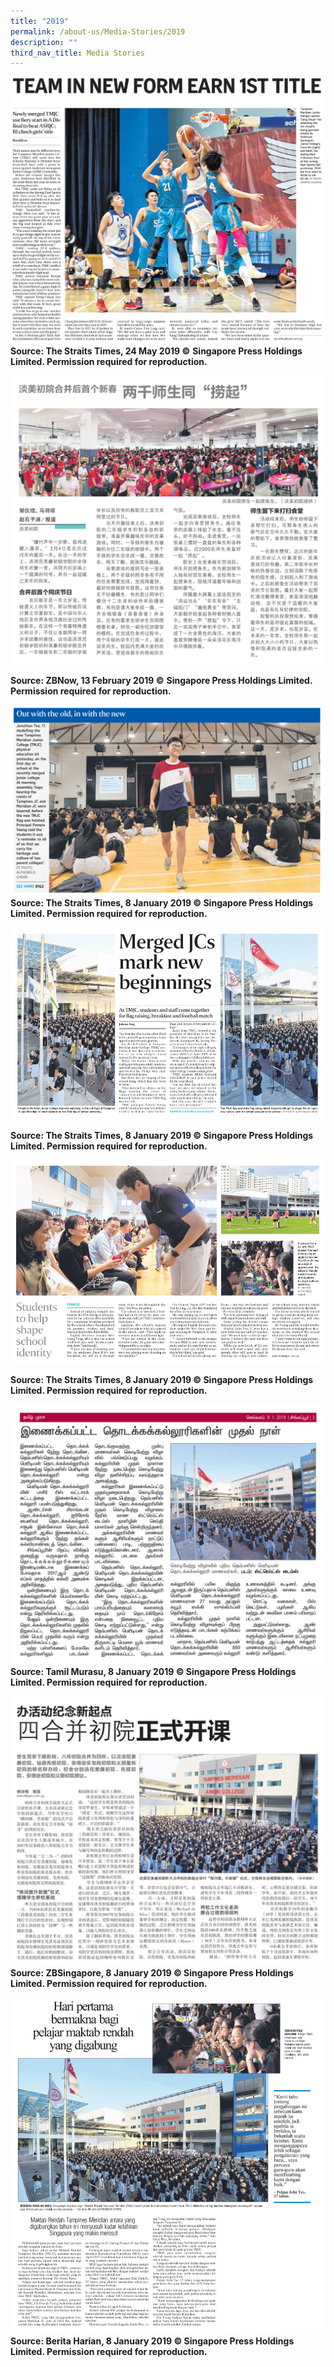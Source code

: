 ```yaml
---
title: "2019"
permalink: /about-us/Media-Stories/2019
description: ""
third_nav_title: Media Stories
---
```

![](/images/Team%20in%20New%20Form%20Earn%201st%20Title%20(The%20Straits%20Times).jpeg)
**Source: The Straits Times, 24 May 2019 ©** **Singapore Press Holdings Limited. Permission required for reproduction.**

<a href="/files/ZBNow%2013%20Feb%202019%20pg%204.pdf"><img src="/images/ZBNow%2013%20Feb%202019%20pg%204.jpeg" /></a>

**Source: ZBNow, 13 February 2019 ©** **Singapore Press Holdings Limited. Permission required for reproduction.**


<a href="/files/Out%20with%20the%20old,%20in%20with%20the%20new%20(The%20Straits%20Times).pdf"><img src="/images/Out%20with%20the%20old,%20in%20with%20the%20new%20(The%20Straits%20Times).jpeg" /></a>
**Source: The Straits Times, 8 January 2019 © Singapore Press Holdings Limited. Permission required for reproduction.**

<a href="/files/Merged%20JCs%20mark%20new%20beginnings%20pg%20B1%20(The%20Straits%20Times).pdf"><img src="/images/Merged%20JCs%20mark%20new%20beginnings%20pg%20B1%20(The%20Straits%20Times).jpeg" /></a>

**Source: The Straits Times, 8 January 2019 © Singapore Press Holdings Limited. Permission required for reproduction.**


<a href="/files/Students%20to%20Help%20Shape%20School%20Identity%20pg%20B2%20(The%20Straits%20Times).pdf"><img src="/images/Students%20to%20Help%20Shape%20School%20Identity%20pg%20B2%20(The%20Straits%20Times).jpeg" /></a>
		
**Source: The Straits Times, 8 January 2019 © Singapore Press Holdings Limited. Permission required for reproduction.**

<a href="/files/TM%208%20Jan%202019_p3.pdf"><img src="/images/TM%208%20Jan%202019_p3.jpeg" /></a>
**Source: Tamil Murasu, 8 January 2019 © Singapore Press Holdings Limited. Permission required for reproduction.**


<a href="/files/四合并初院正式开课%20(ZB).pdf"><img src="/images/ZB.jpeg" /></a>
**Source: ZBSingapore, 8 January 2019 © Singapore Press Holdings Limited. Permission required for reproduction.**


<a href="/files/Hari%20pertama%20bermakna%20bagi%20pelajar%20maktab%20rendah%20yang%20digabung%20(BH).pdf"><img src="/images/Hari%20pertama%20bermakna%20bagi%20pelajar%20maktab%20rendah%20yang%20digabung%20(BH).jpeg" /></a>
**Source: Berita Harian, 8 January 2019 © Singapore Press Holdings Limited. Permission required for reproduction.**
